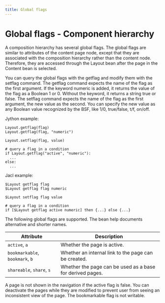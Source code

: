 ```yaml
---
title: Global flags
---
```


# Global flags - Component hierarchy

A composition hierarchy has several global flags. The global flags are similar to attributes of the content page node, except that they are associated with the composition hierarchy rather than the content node. Therefore, they are accessed through the Layout bean after the page in the Content bean is selected.

You can query the global flags with the getflag and modify them with the setflag command. The getflag command expects the name of the flag as the first argument. If the keyword numeric is added, it returns the value of the flag as a Boolean 1 or 0. Without the keyword, it returns a string true or false. The setflag command expects the name of the flag as the first argument, the new value as the second. You can specify the new value as any Boolean value recognized by the BSF, like 1/0, true/false, t/f, on/off.

Jython example:

```
Layout.getflag(flag)
Layout.getflag(flag, "numeric")

Layout.setflag(flag, value)

# query a flag in a condition
if Layout.getflag("active", "numeric"):
  ...
else:
  ...
```

Jacl example:

```
$Layout getflag flag
$Layout getflag flag numeric

$Layout setflag flag value

# query a flag in a condition
if [$Layout getflag active numeric] then {...} else {...}
```

The following global flags are supported. The bean help documents alternative and shorter names.

|Attribute|Description|
|---------|-----------|
|`active`, `a`|Whether the page is active.|
|`bookmarkable`, `bookmark`, `b`|Whether an internal link to the page can be created.|
|`shareable`, `share`, `s`|Whether the page can be used as a base for derived pages.|

A page is not shown in the navigation if the active flag is false. You can deactivate the pages while they are modified to prevent user from seeing an inconsistent view of the page. The bookmarkable flag is not writable.


